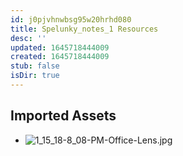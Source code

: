 ```yaml
---
id: j0pjvhnwbsg95w20hrhd080
title: Spelunky_notes_1 Resources
desc: ''
updated: 1645718444009
created: 1645718444009
stub: false
isDir: true
---
```

## Imported Assets
- ![1_15_18-8_08-PM-Office-Lens.jpg](/assets/1_15_18-8_08-pm-office-lens-47c275zogtun.jpg)
